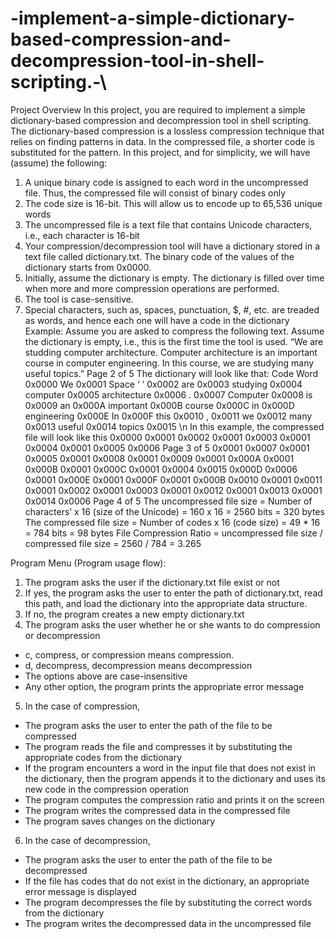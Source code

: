 # -implement-a-simple-dictionary-based-compression-and-decompression-tool-in-shell-scripting.-\
Project Overview
In this project, you are required to implement a simple dictionary-based compression and decompression
tool in shell scripting.
The dictionary-based compression is a lossless compression technique that relies on finding patterns in data.
In the compressed file, a shorter code is substituted for the pattern. In this project, and for simplicity, we
will have (assume) the following:
1. A unique binary code is assigned to each word in the uncompressed file. Thus, the compressed file
will consist of binary codes only
2. The code size is 16-bit. This will allow us to encode up to 65,536 unique words
3. The uncompressed file is a text file that contains Unicode characters, i.e., each character is 16-bit
4. Your compression/decompression tool will have a dictionary stored in a text file called
dictionary.txt. The binary code of the values of the dictionary starts from 0x0000.
5. Initially, assume the dictionary is empty. The dictionary is filled over time when more and more
compression operations are performed.
6. The tool is case-sensitive.
7. Special characters, such as, spaces, punctuation, $, #, etc. are treaded as words, and hence each one
will have a code in the dictionary
Example:
Assume you are asked to compress the following text. Assume the dictionary is empty, i.e., this is the first
time the tool is used.
“We are studding computer architecture. Computer architecture is an important course in computer
engineering. In this course, we are studying many useful topics.”
Page 2 of 5
The dictionary will look like that:
Code Word
0x0000 We
0x0001 Space ‘ ’
0x0002 are
0x0003 studying
0x0004 computer
0x0005 architecture
0x0006 .
0x0007 Computer
0x0008 is
0x0009 an
0x000A important
0x000B course
0x000C in
0x000D engineering
0x000E In
0x000F this
0x0010 ,
0x0011 we
0x0012 many
0x0013 useful
0x0014 topics
0x0015 \n
In this example, the compressed file will look like this
0x0000
0x0001
0x0002
0x0001
0x0003
0x0001
0x0004
0x0001
0x0005
0x0006
Page
3 of
5
0x0001
0x0007
0x0001
0x0005
0x0001
0x0008
0x0001
0x0009
0x0001
0x000A
0x0001
0x000B
0x0001
0x000C
0x0001
0x0004
0x0015
0x000D
0x0006
0x0001
0x000E
0x0001
0x000F
0x0001
0x000B
0x0010
0x0001
0x0011
0x0001
0x0002
0x0001
0x0003
0x0001
0x0012
0x0001
0x0013
0x0001
0x0014
0x0006
Page 4 of 5
The uncompressed file size = Number of characters’ x 16 (size of the Unicode)
 = 160 x 16 = 2560 bits = 320 bytes
The compressed file size = Number of codes x 16 (code size)
 = 49 * 16 = 784 bits = 98 bytes
File Compression Ratio = uncompressed file size / compressed file size
 = 2560 / 784 = 3.265

Program Menu (Program usage flow):
1. The program asks the user if the dictionary.txt file exist or not
2. If yes, the program asks the user to enter the path of dictionary.txt, read this path, and load the
dictionary into the appropriate data structure.
3. If no, the program creates a new empty dictionary.txt
4. The program asks the user whether he or she wants to do compression or decompression
- c, compress, or compression means compression.
- d, decompress, decompression means decompression
- The options above are case-insensitive
- Any other option, the program prints the appropriate error message
5. In the case of compression,
- The program asks the user to enter the path of the file to be compressed
- The program reads the file and compresses it by substituting the appropriate codes from the
dictionary
- If the program encounters a word in the input file that does not exist in the dictionary, then the
program appends it to the dictionary and uses its new code in the compression operation
- The program computes the compression ratio and prints it on the screen
- The program writes the compressed data in the compressed file
- The program saves changes on the dictionary
6. In the case of decompression,
- The program asks the user to enter the path of the file to be decompressed
- If the file has codes that do not exist in the dictionary, an appropriate error message is displayed
- The program decompresses the file by substituting the correct words from the dictionary
- The program writes the decompressed data in the uncompressed file
